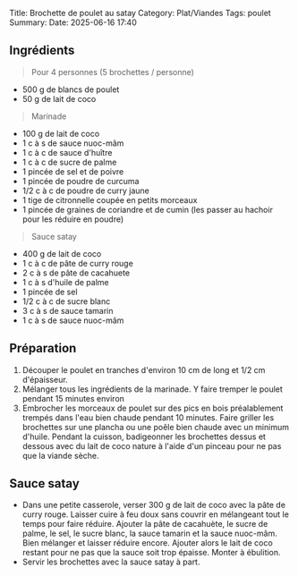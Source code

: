Title: Brochette de poulet au satay
Category: Plat/Viandes
Tags: poulet
Summary:
Date:  2025-06-16 17:40

## Ingrédients

> Pour 4 personnes (5 brochettes / personne)

- 500 g de blancs de poulet
- 50 g de lait de coco

> Marinade

- 100 g de lait de coco
- 1 c à s de sauce nuoc-mâm
- 1 c à c de sauce d'huître
- 1 c à c de sucre de palme
- 1 pincée de sel et de poivre
- 1 pincée de poudre de curcuma
- 1/2 c à c de poudre de curry jaune
- 1 tige de citronnelle coupée en petits morceaux
- 1 pincée de graines de coriandre et de cumin (les passer au hachoir pour les réduire en poudre)

> Sauce satay

- 400 g de lait de coco
- 1 c à c de pâte de curry rouge
- 2 c à s de pâte de cacahuete
- 1 c à s d'huile de palme
- 1 pincée de sel
- 1/2 c à c de sucre blanc
- 3 c à s de sauce tamarin
- 1 c à s de sauce nuoc-mâm


## Préparation
1. Découper le poulet en tranches d'environ 10 cm de long et 1/2 cm d'épaisseur.
2. Mélanger tous les ingrédients de la marinade. Y faire tremper le poulet pendant 15 minutes environ
3. Embrocher les morceaux de poulet sur des pics en bois préalablement trempés dans l'eau bien chaude pendant 10 minutes. Faire griller les brochettes sur une plancha ou une poêle bien chaude avec un minimum d'huile. Pendant la cuisson, badigeonner les brochettes dessus et dessous avec du lait de coco nature à l'aide d'un pinceau pour ne pas que la viande sèche.

## Sauce satay
- Dans une petite casserole, verser 300 g de lait de coco avec la pâte de curry rouge. Laisser cuire à feu doux sans couvrir en mélangeant tout le temps pour faire réduire. Ajouter la pâte de cacahuète, le sucre de palme, le sel, le sucre blanc, la sauce tamarin et la sauce nuoc-mâm. Bien mélanger et laisser réduire encore. Ajouter alors le lait de coco restant pour ne pas que la sauce soit trop épaisse. Monter à ébulition.
- Servir les brochettes avec la sauce satay à part.